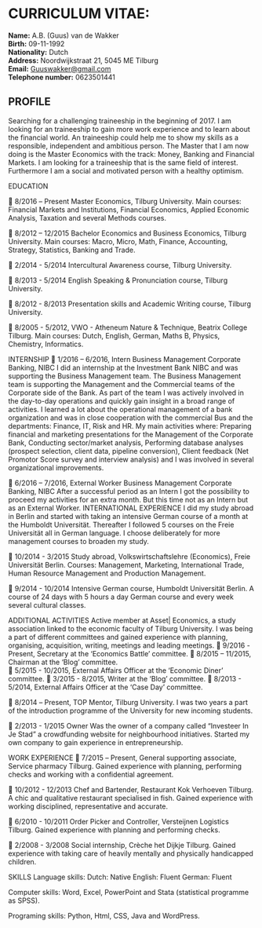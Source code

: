 # CURRICULUM VITAE: 
**Name:**  			A.B. (Guus) van de Wakker  
**Birth:**			09-11-1992   
**Nationality:**		Dutch  
**Address:**		Noordwijkstraat 21, 5045 ME Tilburg  
**Email:** 			Guuswakker@gmail.com  
**Telephone number:** 	0623501441 
## PROFILE 
Searching for a challenging traineeship in the beginning of 2017. I am looking for an traineeship to gain more work experience and to learn about the financial world. An traineeship could help me to show my skills as a responsible, independent and ambitious person. The Master that I am now doing is the Master Economics with the track: Money, Banking and Financial Markets. I am looking for a traineeship that is the same field of interest. Furthermore I am a social and motivated person with a healthy optimism.

EDUCATION

	8/2016 – Present	Master Economics, Tilburg University. 
Main courses: Financial Markets and Institutions, Financial Economics, Applied Economic Analysis, Taxation and several Methods courses. 

	8/2012 – 12/2015	Bachelor Economics and Business Economics, Tilburg University. 
Main courses: Macro, Micro, Math, Finance, Accounting, Strategy, Statistics, Banking and Trade.   

	2/2014 - 5/2014	Intercultural Awareness course, Tilburg University. 

	8/2013 - 5/2014	English Speaking & Pronunciation course, Tilburg University.

	8/2012 - 8/2013	Presentation skills and Academic Writing course, Tilburg University.

	8/2005 - 5/2012, 	VWO - Atheneum Nature & Technique, Beatrix College Tilburg.
Main courses: Dutch, English, German, Maths B, Physics, Chemistry, Informatics.

INTERNSHIP
	1/2016 – 6/2016,	Intern Business Management Corporate Banking, NIBC 
I did an internship at the Investment Bank NIBC and was supporting the Business Management team. The Business Management team is supporting the Management and the Commercial teams of the Corporate side of the Bank. As part of the team I was actively involved in the day-to-day operations and quickly gain insight in a broad range of activities. I learned a lot about the operational management of a bank organization and was in close cooperation with the commercial Bus and the departments: Finance, IT, Risk and HR. 
My main activities where: Preparing financial and marketing presentations for the Management of the Corporate Bank, Conducting sector/market analysis, Performing database analyses (prospect selection, client data, pipeline conversion), Client feedback (Net Promotor Score survey and interview analysis) and I was involved in several organizational improvements. 

	6/2016 – 7/2016,	External Worker Business Management Corporate Banking, NIBC 
After a successful period as an Intern I got the possibility to proceed my activities for an extra month. But this time not as an Intern but as an External Worker.
INTERNATIONAL EXPERIENCE
I did my study abroad in Berlin and started with taking an intensive German course of a month at the Humboldt Universität. Thereafter I followed 5 courses on the Freie Universität all in German language. I choose deliberately for more management courses to broaden my study. 

	10/2014 - 3/2015	Study abroad, Volkswirtschaftslehre (Economics), Freie Universität Berlin. Courses: Management, Marketing, International Trade, Human Resource Management and Production Management.

	9/2014 - 10/2014	Intensive German course,  Humboldt Universitӓt Berlin. 
A course of 24 days with 5 hours a day German course and every week several cultural classes. 

ADDITIONAL ACTIVITIES
Active member at Asset| Economics, a study association linked to the economic faculty of Tilburg University. I was being a part of different committees and gained experience with planning, organising, acquisition, writing, meetings and leading meetings. 
	9/2016 - Present,	Secretary at the ‘Economics Battle’ committee.
	8/2015 – 11/2015, 	Chairman at the ‘Blog’ committee.		
	5/2015 - 10/2015, 	External Affairs Officer at the ‘Economic Diner’ committee. 
	3/2015 - 8/2015,	Writer at the ‘Blog’ committee. 
	8/2013 - 5/2014,	External Affairs Officer at the ‘Case Day’ committee.

	8/2014 – Present, 	TOP Mentor, Tilburg University. 
I was two years a part of the introduction programme of the University for new incoming students. 

	2/2013 - 1/2015	Owner
Was the owner of a company called  “Investeer In Je Stad” a crowdfunding website for neighbourhood initiatives. Started my own company to gain experience in entrepreneurship.

WORK EXPERIENCE
	7/2015 – Present,	General supporting associate, Service pharmacy Tilburg. 
Gained experience with planning, performing checks and working with a confidential agreement. 

	10/2012 - 12/2013	Chef and Bartender, Restaurant Kok Verhoeven Tilburg. 
A chic and qualitative restaurant specialised in fish. Gained experience with working disciplined, representative and accurate.

	6/2010 - 10/2011	Order Picker and Controller, Versteijnen Logistics Tilburg. 
Gained experience with planning and performing checks. 

	2/2008 - 3/2008	Social internship, Crèche het Dijkje Tilburg. 
Gained experience with taking care of heavily mentally and physically handicapped children. 
 
SKILLS
Language skills:		Dutch:	Native  		English: Fluent 	German: Fluent  

Computer skills:		Word, Excel, PowerPoint and Stata (statistical  programme as SPSS).

Programing skills:	 	Python, Html, CSS, Java and WordPress. 

